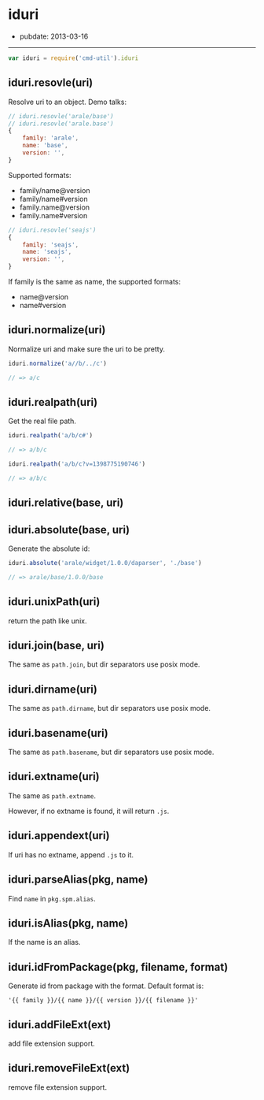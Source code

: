 # iduri

- pubdate: 2013-03-16

-----

```js
var iduri = require('cmd-util').iduri
```

## iduri.resovle(uri)

Resolve uri to an object. Demo talks:

```js
// iduri.resovle('arale/base')
// iduri.resovle('arale.base')
{
    family: 'arale',
    name: 'base',
    version: '',
}
```

Supported formats:

- family/name@version
- family/name#version
- family.name@version
- family.name#version

```js
// iduri.resovle('seajs')
{
    family: 'seajs',
    name: 'seajs',
    version: '',
}
```

If family is the same as name, the supported formats:

- name@version
- name#version


## iduri.normalize(uri)

Normalize uri and make sure the uri to be pretty.

```js
iduri.normalize('a//b/../c')

// => a/c
```

## iduri.realpath(uri)

Get the real file path.

```js
iduri.realpath('a/b/c#')

// => a/b/c

iduri.realpath('a/b/c?v=1398775190746')

// => a/b/c
```

## iduri.relative(base, uri)


## iduri.absolute(base, uri)

Generate the absolute id:

```js
iduri.absolute('arale/widget/1.0.0/daparser', './base')

// => arale/base/1.0.0/base
```
## iduri.unixPath(uri)

return the path like unix.

## iduri.join(base, uri)

The same as `path.join`, but dir separators use posix mode.

## iduri.dirname(uri)

The same as `path.dirname`, but dir separators use posix mode.

## iduri.basename(uri)

The same as `path.basename`, but dir separators use posix mode.

## iduri.extname(uri)

The same as `path.extname`.

However, if no extname is found, it will return `.js`.

## iduri.appendext(uri)

If uri has no extname, append `.js` to it.

## iduri.parseAlias(pkg, name)

Find `name` in `pkg.spm.alias`.

## iduri.isAlias(pkg, name)

If the name is an alias.

## iduri.idFromPackage(pkg, filename, format)

Generate id from package with the format. Default format is:

```
'{{ family }}/{{ name }}/{{ version }}/{{ filename }}'
```

## iduri.addFileExt(ext)

add file extension support.

## iduri.removeFileExt(ext)

remove file extension support.
